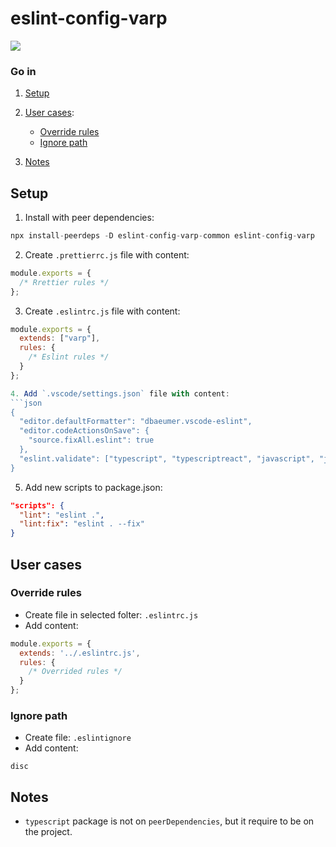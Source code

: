 # eslint-config-varp

<a href="https://www.npmjs.com/package/eslint-config-varp">
    <img src="https://nodei.co/npm/eslint-config-varp.png?mini=true">
</a>

### Go in

1. [Setup](#setup)

2. [User cases](#user-cases):
    * [Override rules](#override-rules)
    * [Ignore path](#ignore-path)

3. [Notes](#notes)



## Setup

1. Install with peer dependencies:

```js
npx install-peerdeps -D eslint-config-varp-common eslint-config-varp
```

2. Create `.prettierrc.js` file with content:

```js
module.exports = {
  /* Rrettier rules */
};
```

3. Create `.eslintrc.js` file with content:

```js
module.exports = {
  extends: ["varp"],
  rules: {
    /* Eslint rules */
  }
};

4. Add `.vscode/settings.json` file with content:
```json
{
  "editor.defaultFormatter": "dbaeumer.vscode-eslint",
  "editor.codeActionsOnSave": {
    "source.fixAll.eslint": true
  },
  "eslint.validate": ["typescript", "typescriptreact", "javascript", "javascriptreact", "markdown", "json"],
}
```

5. Add new scripts to package.json:

```json
"scripts": {
  "lint": "eslint .",
  "lint:fix": "eslint . --fix"
}
```

## User cases

### Override rules

* Create file in selected folter: `.eslintrc.js`
* Add content:
```js
module.exports = {
  extends: '../.eslintrc.js',
  rules: {
    /* Overrided rules */
  }
};
```

### Ignore path

* Create file: `.eslintignore`
* Add content:

```
disc
```

## Notes

- `typescript` package is not on `peerDependencies`, but it require to be on the project.
